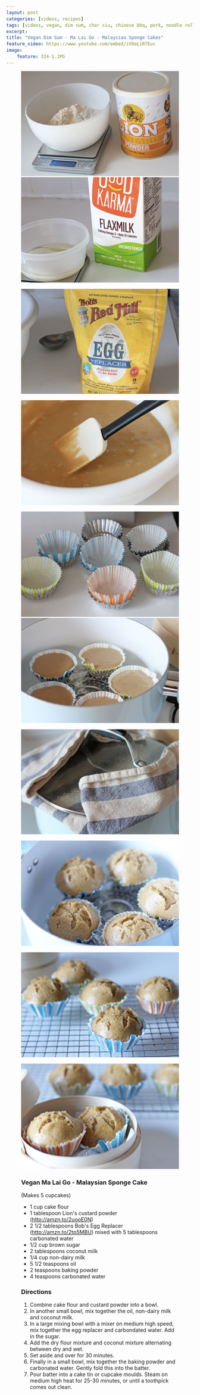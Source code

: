 ```yaml
---
layout: post
categories: [videos, recipes]
tags: [videos, vegan, dim sum, char siu, chinese bbq, pork, noodle rolls, vegan dim sum]
excerpt: 
title: "Vegan Dim Sum - Ma Lai Go - Malaysian Sponge Cakes"
feature_video: https://www.youtube.com/embed/iV0eLiRTEuc
image:
    feature: 324-1.JPG
---
```


<figure class="half">
    <img src="/images/324-2.jpg">
    <img src="/images/324-3.jpg">
</figure>

<figure>
<img src="/images/324-4.jpg">
</figure> 

<figure>
<img src="/images/324-6.jpg">
</figure> 

<figure class="half">
    <img src="/images/324-5.jpg">
    <img src="/images/324-7.jpg">
</figure>

<figure>
<img src="/images/324-8.jpg">
</figure> 

<figure>
<img src="/images/324-9.jpg">
</figure> 

<figure>
<img src="/images/324-10.jpg">
</figure> 

<figure>
<img src="/images/324-11.jpg">
</figure> 


<figure class="ingredients" markdown="1">

### Vegan Ma Lai Go - Malaysian Sponge Cake
(Makes 5 cupcakes)

- 1 cup cake flour
- 1 tablespoon Lion's custard powder (http://amzn.to/2uooE0N)
- 2 1/2 tablespoons Bob's Egg Replacer (http://amzn.to/2tp5MBU) mixed with 5 tablespoons carbonated water
- 1/2 cup brown sugar
- 2 tablespoons coconut milk
- 1/4 cup non-dairy milk
- 5 1/2 teaspoons oil
- 2 teaspoons baking powder
- 4 teaspoons carbonated water


</figure>

<figure class="directions" markdown="1">

### Directions

1. Combine cake flour and custard powder into a bowl.
2. In another small bowl, mix together the oil, non-dairy milk and coconut milk.
3. In a large mixing bowl with a mixer on medium high speed, mix together the egg replacer and carbondated water.  Add in the sugar.
4. Add the dry flour mixture and coconut mixture alternating between dry and wet.
5. Set aside and over for 30 minutes.
6. Finally in a small bowl, mix together the baking powder and carbonated water.  Gently fold this into the batter.
7. Pour batter into a cake tin or cupcake moulds.  Steam on medium high heat for 25-30 minutes, or until a toothpick comes out clean.

</figure>